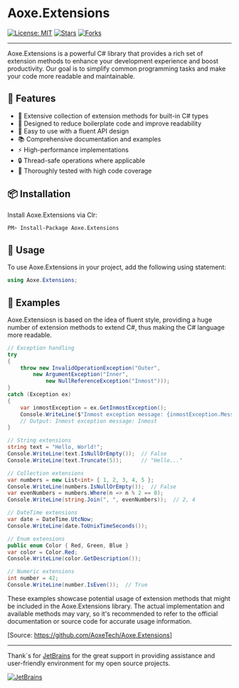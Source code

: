 # Aoxe.Extensions

[![License: MIT](https://img.shields.io/badge/License-MIT-yellow.svg)](https://opensource.org/licenses/MIT)
[![Stars](https://img.shields.io/github/stars/AoxeTech/Aoxe.Extensions.svg)](https://github.com/AoxeTech/Aoxe.Extensions/stargazers)
[![Forks](https://img.shields.io/github/forks/AoxeTech/Aoxe.Extensions.svg)](https://github.com/AoxeTech/Aoxe.Extensions/network/members)

---

Aoxe.Extensions is a powerful C# library that provides a rich set of extension methods to enhance your development experience and boost productivity. Our goal is to simplify common programming tasks and make your code more readable and maintainable.

## 🚀 Features

- 🧩 Extensive collection of extension methods for built-in C# types
- 🎯 Designed to reduce boilerplate code and improve readability
- 🔧 Easy to use with a fluent API design
- 📚 Comprehensive documentation and examples
- ⚡ High-performance implementations
- 🔒 Thread-safe operations where applicable
- 🧪 Thoroughly tested with high code coverage

## 📦 Installation

Install Aoxe.Extensions via Clr:

```bash
PM> Install-Package Aoxe.Extensions
```

## 🔧 Usage

To use Aoxe.Extensions in your project, add the following using statement:

```csharp
using Aoxe.Extensions;
```

## 🌟 Examples

Aoxe.Extensiosn is based on the idea of fluent style, providing a huge number of extension methods to extend C#, thus making the C# language more readable.

```csharp
// Exception handling
try
{
    throw new InvalidOperationException("Outer", 
        new ArgumentException("Inner", 
            new NullReferenceException("Inmost")));
}
catch (Exception ex)
{
    var inmostException = ex.GetInmostException();
    Console.WriteLine($"Inmost exception message: {inmostException.Message}");
    // Output: Inmost exception message: Inmost
}

// String extensions
string text = "Hello, World!";
Console.WriteLine(text.IsNullOrEmpty());  // False
Console.WriteLine(text.Truncate(5));      // "Hello..."

// Collection extensions
var numbers = new List<int> { 1, 2, 3, 4, 5 };
Console.WriteLine(numbers.IsNullOrEmpty());  // False
var evenNumbers = numbers.Where(n => n % 2 == 0);
Console.WriteLine(string.Join(", ", evenNumbers));  // 2, 4

// DateTime extensions
var date = DateTime.UtcNow;
Console.WriteLine(date.ToUnixTimeSeconds());

// Enum extensions
public enum Color { Red, Green, Blue }
var color = Color.Red;
Console.WriteLine(color.GetDescription());

// Numeric extensions
int number = 42;
Console.WriteLine(number.IsEven());  // True
```

These examples showcase potential usage of extension methods that might be included in the Aoxe.Extensions library. The actual implementation and available methods may vary, so it's recommended to refer to the official documentation or source code for accurate usage information.

[Source: https://github.com/AoxeTech/Aoxe.Extensions]

---

Thank`s for [JetBrains](https://www.jetbrains.com/) for the great support in providing assistance and user-friendly environment for my open source projects.

[![JetBrains](https://resources.jetbrains.com/storage/products/company/brand/logos/jb_beam.svg?_gl=1*f25lxa*_ga*MzI3ODk2MjY0LjE2NzA0NjY4MDQ.*_ga_9J976DJZ68*MTY4OTY4NzY5OS4zNC4xLjE2ODk2ODgwMDAuNTMuMC4w)](https://www.jetbrains.com/community/opensource/#support)
